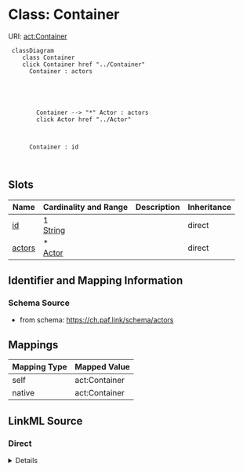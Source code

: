 

# Class: Container 



URI: [act:Container](https://ch.paf.link/schema/actors/Container)






```mermaid
 classDiagram
    class Container
    click Container href "../Container"
      Container : actors
        
          
    
        
        
        Container --> "*" Actor : actors
        click Actor href "../Actor"
    

        
      Container : id
        
      
```




<!-- no inheritance hierarchy -->


## Slots

| Name | Cardinality and Range | Description | Inheritance |
| ---  | --- | --- | --- |
| [id](id.md) | 1 <br/> [String](String.md) |  | direct |
| [actors](actors.md) | * <br/> [Actor](Actor.md) |  | direct |









## Identifier and Mapping Information







### Schema Source


* from schema: https://ch.paf.link/schema/actors




## Mappings

| Mapping Type | Mapped Value |
| ---  | ---  |
| self | act:Container |
| native | act:Container |







## LinkML Source

<!-- TODO: investigate https://stackoverflow.com/questions/37606292/how-to-create-tabbed-code-blocks-in-mkdocs-or-sphinx -->

### Direct

<details>
```yaml
name: Container
from_schema: https://ch.paf.link/schema/actors
slots:
- id
- actors
tree_root: true

```
</details>

### Induced

<details>
```yaml
name: Container
from_schema: https://ch.paf.link/schema/actors
attributes:
  id:
    name: id
    from_schema: https://ch.paf.link/schema/actors
    rank: 1000
    slot_uri: dcterm:identifier
    identifier: true
    alias: id
    owner: Container
    domain_of:
    - Container
    - Actor
    range: string
    required: true
  actors:
    name: actors
    from_schema: https://ch.paf.link/schema/actors
    rank: 1000
    slot_uri: act:actor
    alias: actors
    owner: Container
    domain_of:
    - Container
    range: Actor
    multivalued: true
    inlined_as_list: true
tree_root: true

```
</details>